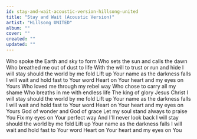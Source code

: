 ```yaml
---
id: stay-and-wait-acoustic-version-hillsong-united
title: "Stay and Wait (Acoustic Version)"
artist: "Hillsong UNITED"
album: ""
cover: ""
created: ""
updated: ""
---
```


Who spoke the Earth and sky to form
Who sets the sun and calls the dawn
Who breathed me out of dust to life
With the will to trust or run and hide
I will stay should the world by me fold
Lift up Your name as the darkness falls
I will wait and hold fast to Your word
Heart on Your heart and my eyes on Yours
Who loved me through my rebel way
Who chose to carry all my shame
Who breaths in me with endless life
The king of glory Jesus Christ
I will stay should the world by me fold
Lift up Your name as the darkness falls
I will wait and hold fast to Your word
Heart on Your heart and my eyes on Yours
God of wonder and God of grace
Let my soul stand always to praise You
Fix my eyes on Your perfect way
And I'll never look back
I will stay should the world by me fold
Lift up Your name as the darkness falls
I will wait and hold fast to Your word
Heart on Your heart and my eyes on You